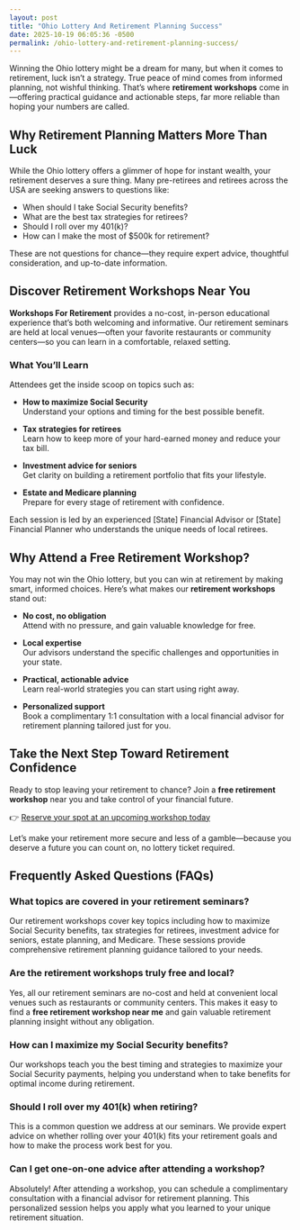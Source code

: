 ```yaml
---
layout: post
title: "Ohio Lottery And Retirement Planning Success"
date: 2025-10-19 06:05:36 -0500
permalink: /ohio-lottery-and-retirement-planning-success/
---
```

Winning the Ohio lottery might be a dream for many, but when it comes to retirement, luck isn’t a strategy. True peace of mind comes from informed planning, not wishful thinking. That’s where **retirement workshops** come in—offering practical guidance and actionable steps, far more reliable than hoping your numbers are called.

## Why Retirement Planning Matters More Than Luck

While the Ohio lottery offers a glimmer of hope for instant wealth, your retirement deserves a sure thing. Many pre-retirees and retirees across the USA are seeking answers to questions like:

- When should I take Social Security benefits?
- What are the best tax strategies for retirees?
- Should I roll over my 401(k)?
- How can I make the most of $500k for retirement?

These are not questions for chance—they require expert advice, thoughtful consideration, and up-to-date information.

## Discover Retirement Workshops Near You

**Workshops For Retirement** provides a no-cost, in-person educational experience that’s both welcoming and informative. Our retirement seminars are held at local venues—often your favorite restaurants or community centers—so you can learn in a comfortable, relaxed setting.

### What You’ll Learn

Attendees get the inside scoop on topics such as:

- **How to maximize Social Security**  
  Understand your options and timing for the best possible benefit.

- **Tax strategies for retirees**  
  Learn how to keep more of your hard-earned money and reduce your tax bill.

- **Investment advice for seniors**  
  Get clarity on building a retirement portfolio that fits your lifestyle.

- **Estate and Medicare planning**  
  Prepare for every stage of retirement with confidence.

Each session is led by an experienced [State] Financial Advisor or [State] Financial Planner who understands the unique needs of local retirees.

## Why Attend a Free Retirement Workshop?

You may not win the Ohio lottery, but you can win at retirement by making smart, informed choices. Here’s what makes our **retirement workshops** stand out:

- **No cost, no obligation**  
  Attend with no pressure, and gain valuable knowledge for free.

- **Local expertise**  
  Our advisors understand the specific challenges and opportunities in your state.

- **Practical, actionable advice**  
  Learn real-world strategies you can start using right away.

- **Personalized support**  
  Book a complimentary 1:1 consultation with a local financial advisor for retirement planning tailored just for you.

## Take the Next Step Toward Retirement Confidence

Ready to stop leaving your retirement to chance? Join a **free retirement workshop** near you and take control of your financial future.

👉 [Reserve your spot at an upcoming workshop today](https://workshopsforretirement.com/)

Let’s make your retirement more secure and less of a gamble—because you deserve a future you can count on, no lottery ticket required.

## Frequently Asked Questions (FAQs)

### What topics are covered in your retirement seminars?

Our retirement workshops cover key topics including how to maximize Social Security benefits, tax strategies for retirees, investment advice for seniors, estate planning, and Medicare. These sessions provide comprehensive retirement planning guidance tailored to your needs.

### Are the retirement workshops truly free and local?

Yes, all our retirement seminars are no-cost and held at convenient local venues such as restaurants or community centers. This makes it easy to find a **free retirement workshop near me** and gain valuable retirement planning insight without any obligation.

### How can I maximize my Social Security benefits?

Our workshops teach you the best timing and strategies to maximize your Social Security payments, helping you understand when to take benefits for optimal income during retirement.

### Should I roll over my 401(k) when retiring?

This is a common question we address at our seminars. We provide expert advice on whether rolling over your 401(k) fits your retirement goals and how to make the process work best for you.

### Can I get one-on-one advice after attending a workshop?

Absolutely! After attending a workshop, you can schedule a complimentary consultation with a financial advisor for retirement planning. This personalized session helps you apply what you learned to your unique retirement situation.

<script type="application/ld+json">
{
  "@context": "https://schema.org",
  "@type": "BlogPosting",
  "headline": "Ohio Lottery And Retirement Planning Success",
  "description": "Learn why retirement planning is more reliable than relying on luck, discover free local retirement workshops, and get actionable advice on Social Security, tax strategies, and investment for retirees.",
  "author": {
    "@type": "Person",
    "name": "Workshops For Retirement"
  },
  "publisher": {
    "@type": "Person",
    "name": "Workshops For Retirement"
  },
  "mainEntityOfPage": {
    "@type": "WebPage",
    "@id": "https://workshopsforretirement.com/"
  },
  "datePublished": "2024-06-01",
  "dateModified": "2024-06-01",
  "keywords": [
    "Retirement planning",
    "Retirement seminars",
    "Retirement Workshops",
    "Retirement planning near me",
    "Free retirement workshop",
    "How to maximize Social Security",
    "Tax strategies for retirees",
    "Financial advisor for retirement",
    "Investment advice for seniors",
    "Should I roll over my 401(k)?",
    "Best way to retire with $500k",
    "When to take Social Security benefits",
    "Estate planning seminar",
    "Medicare",
    "Social Security",
    "Estate Planning"
  ]
}
</script>

<script type="application/ld+json">
{
  "@context": "https://schema.org",
  "@type": "FAQPage",
  "mainEntity": [
    {
      "@type": "Question",
      "name": "What topics are covered in your retirement seminars?",
      "acceptedAnswer": {
        "@type": "Answer",
        "text": "Our retirement workshops cover key topics including how to maximize Social Security benefits, tax strategies for retirees, investment advice for seniors, estate planning, and Medicare. These sessions provide comprehensive retirement planning guidance tailored to your needs."
      }
    },
    {
      "@type": "Question",
      "name": "Are the retirement workshops truly free and local?",
      "acceptedAnswer": {
        "@type": "Answer",
        "text": "Yes, all our retirement seminars are no-cost and held at convenient local venues such as restaurants or community centers. This makes it easy to find a free retirement workshop near me and gain valuable retirement planning insight without any obligation."
      }
    },
    {
      "@type": "Question",
      "name": "How can I maximize my Social Security benefits?",
      "acceptedAnswer": {
        "@type": "Answer",
        "text": "Our workshops teach you the best timing and strategies to maximize your Social Security payments, helping you understand when to take benefits for optimal income during retirement."
      }
    },
    {
      "@type": "Question",
      "name": "Should I roll over my 401(k) when retiring?",
      "acceptedAnswer": {
        "@type": "Answer",
        "text": "This is a common question we address at our seminars. We provide expert advice on whether rolling over your 401(k) fits your retirement goals and how to make the process work best for you."
      }
    },
    {
      "@type": "Question",
      "name": "Can I get one-on-one advice after attending a workshop?",
      "acceptedAnswer": {
        "@type": "Answer",
        "text": "Absolutely! After attending a workshop, you can schedule a complimentary consultation with a financial advisor for retirement planning. This personalized session helps you apply what you learned to your unique retirement situation."
      }
    }
  ]
}
</script>